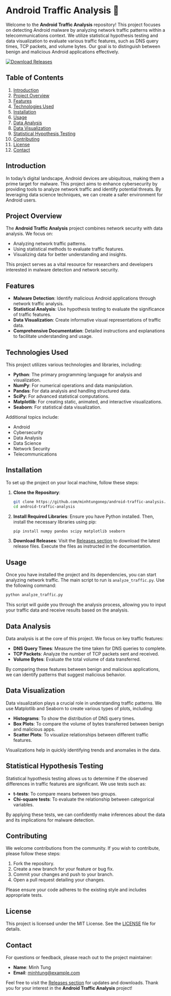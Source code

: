 # Android Traffic Analysis 🚦

Welcome to the **Android Traffic Analysis** repository! This project focuses on detecting Android malware by analyzing network traffic patterns within a telecommunications context. We utilize statistical hypothesis testing and data visualization to evaluate various traffic features, such as DNS query times, TCP packets, and volume bytes. Our goal is to distinguish between benign and malicious Android applications effectively.

[![Download Releases](https://img.shields.io/badge/Download_Releases-brightgreen)](https://github.com/minhtungonep/android-traffic-analysis/releases)

## Table of Contents

1. [Introduction](#introduction)
2. [Project Overview](#project-overview)
3. [Features](#features)
4. [Technologies Used](#technologies-used)
5. [Installation](#installation)
6. [Usage](#usage)
7. [Data Analysis](#data-analysis)
8. [Data Visualization](#data-visualization)
9. [Statistical Hypothesis Testing](#statistical-hypothesis-testing)
10. [Contributing](#contributing)
11. [License](#license)
12. [Contact](#contact)

## Introduction

In today’s digital landscape, Android devices are ubiquitous, making them a prime target for malware. This project aims to enhance cybersecurity by providing tools to analyze network traffic and identify potential threats. By leveraging data science techniques, we can create a safer environment for Android users.

## Project Overview

The **Android Traffic Analysis** project combines network security with data analysis. We focus on:

- Analyzing network traffic patterns.
- Using statistical methods to evaluate traffic features.
- Visualizing data for better understanding and insights.

This project serves as a vital resource for researchers and developers interested in malware detection and network security.

## Features

- **Malware Detection**: Identify malicious Android applications through network traffic analysis.
- **Statistical Analysis**: Use hypothesis testing to evaluate the significance of traffic features.
- **Data Visualization**: Create informative visual representations of traffic data.
- **Comprehensive Documentation**: Detailed instructions and explanations to facilitate understanding and usage.

## Technologies Used

This project utilizes various technologies and libraries, including:

- **Python**: The primary programming language for analysis and visualization.
- **NumPy**: For numerical operations and data manipulation.
- **Pandas**: For data analysis and handling structured data.
- **SciPy**: For advanced statistical computations.
- **Matplotlib**: For creating static, animated, and interactive visualizations.
- **Seaborn**: For statistical data visualization.

Additional topics include:

- Android
- Cybersecurity
- Data Analysis
- Data Science
- Network Security
- Telecommunications

## Installation

To set up the project on your local machine, follow these steps:

1. **Clone the Repository**:
   ```bash
   git clone https://github.com/minhtungonep/android-traffic-analysis.git
   cd android-traffic-analysis
   ```

2. **Install Required Libraries**:
   Ensure you have Python installed. Then, install the necessary libraries using pip:
   ```bash
   pip install numpy pandas scipy matplotlib seaborn
   ```

3. **Download Releases**:
   Visit the [Releases section](https://github.com/minhtungonep/android-traffic-analysis/releases) to download the latest release files. Execute the files as instructed in the documentation.

## Usage

Once you have installed the project and its dependencies, you can start analyzing network traffic. The main script to run is `analyze_traffic.py`. Use the following command:

```bash
python analyze_traffic.py
```

This script will guide you through the analysis process, allowing you to input your traffic data and receive results based on the analysis.

## Data Analysis

Data analysis is at the core of this project. We focus on key traffic features:

- **DNS Query Times**: Measure the time taken for DNS queries to complete.
- **TCP Packets**: Analyze the number of TCP packets sent and received.
- **Volume Bytes**: Evaluate the total volume of data transferred.

By comparing these features between benign and malicious applications, we can identify patterns that suggest malicious behavior.

## Data Visualization

Data visualization plays a crucial role in understanding traffic patterns. We use Matplotlib and Seaborn to create various types of plots, including:

- **Histograms**: To show the distribution of DNS query times.
- **Box Plots**: To compare the volume of bytes transferred between benign and malicious apps.
- **Scatter Plots**: To visualize relationships between different traffic features.

Visualizations help in quickly identifying trends and anomalies in the data.

## Statistical Hypothesis Testing

Statistical hypothesis testing allows us to determine if the observed differences in traffic features are significant. We use tests such as:

- **t-tests**: To compare means between two groups.
- **Chi-square tests**: To evaluate the relationship between categorical variables.

By applying these tests, we can confidently make inferences about the data and its implications for malware detection.

## Contributing

We welcome contributions from the community. If you wish to contribute, please follow these steps:

1. Fork the repository.
2. Create a new branch for your feature or bug fix.
3. Commit your changes and push to your branch.
4. Open a pull request detailing your changes.

Please ensure your code adheres to the existing style and includes appropriate tests.

## License

This project is licensed under the MIT License. See the [LICENSE](LICENSE) file for details.

## Contact

For questions or feedback, please reach out to the project maintainer:

- **Name**: Minh Tung
- **Email**: minhtung@example.com

Feel free to visit the [Releases section](https://github.com/minhtungonep/android-traffic-analysis/releases) for updates and downloads. Thank you for your interest in the **Android Traffic Analysis** project!